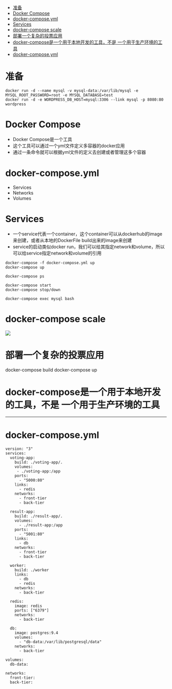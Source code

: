 <!-- TOC -->

- [准备](#准备)
- [Docker Compose](#docker-compose)
- [docker-compose.yml](#docker-composeyml)
- [Services](#services)
- [docker-compose scale](#docker-compose-scale)
- [部署一个复杂的投票应用](#部署一个复杂的投票应用)
- [docker-compose是一个用于本地开发的工具，不是 一个用于生产环境的工具](#docker-compose是一个用于本地开发的工具不是-一个用于生产环境的工具)
- [docker-compose.yml](#docker-composeyml-1)

<!-- /TOC -->

# 准备
```docker
docker run -d --name mysql -v mysql-data:/var/lib/mysql -e MYSQL_ROOT_PASSWORD=root -e MYSQL_DATABASE=test
docker run -d -e WORDPRESS_DB_HOST=mysql:3306 --link mysql -p 8080:80 wordpress
```
# Docker Compose
+ Docker Compose是一个工具
+ 这个工具可以通过一个yml文件定义多容器的docker应用
+ 通过一条命令就可以根据yml文件的定义去创建或者管理这多个容器

# docker-compose.yml
+ Services
+ Networks
+ Volumes
# Services
+ 一个service代表一个container，这个container可以从dockerhub的image来创建，或者从本地的DockerFile build出来的image来创建
+ service的启动类似docker run，我们可以给其指定network和volume，所以可以给service指定network和volume的引用




```
docker-compose -f docker-compose.yml up
docker-compose up

docker-compose ps

docker-compose start
docker-compose stop/down

docker-compose exec mysql bash
```

# docker-compose scale
![](https://raw.githubusercontent.com/1990frog/imagebed/default/1602321549_20200112151017585_60943431.png)

# 部署一个复杂的投票应用
docker-compose build
docker-compose up

# docker-compose是一个用于本地开发的工具，不是 一个用于生产环境的工具

---

# docker-compose.yml
```docker
version: "3"
services:
  voting-app:
    build: ./voting-app/.
    volumes:
     - ./voting-app:/app
    ports:
      - "5000:80"
    links:
      - redis
    networks:
      - front-tier
      - back-tier

  result-app:
    build: ./result-app/.
    volumes:
      - ./result-app:/app
    ports:
      - "5001:80"
    links:
      - db
    networks:
      - front-tier
      - back-tier

  worker:
    build: ./worker
    links:
      - db
      - redis
    networks:
      - back-tier

  redis:
    image: redis
    ports: ["6379"]
    networks:
      - back-tier

  db:
    image: postgres:9.4
    volumes:
      - "db-data:/var/lib/postgresql/data"
    networks:
      - back-tier

volumes:
  db-data:

networks:
  front-tier:
  back-tier:
```